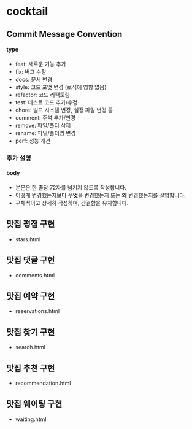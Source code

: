 # cocktail

## Commit Message Convention

#### **type**
- feat: 새로운 기능 추가  
- fix: 버그 수정
- docs: 문서 변경  
- style: 코드 포맷 변경 (로직에 영향 없음)  
- refactor: 코드 리팩토링  
- test: 테스트 코드 추가/수정  
- chore: 빌드 시스템 변경, 설정 파일 변경 등  
- comment: 주석 추가/변경  
- remove: 파일/폴더 삭제  
- rename: 파일/폴더명 변경
- perf: 성능 개선

### 추가 설명
#### **body**

- 본문은 한 줄당 72자를 넘기지 않도록 작성합니다.
- 어떻게 변경했는지보다 **무엇**을 변경했는지 또는 **왜** 변경했는지를 설명합니다.
- 구체적이고 상세히 작성하며, 간결함을 유지합니다.

## 맛집 평점 구현
- stars.html

## 맛집 댓글 구현
- comments.html

## 맛집 예약 구현
- reservations.html

## 맛집 찾기 구현
- search.html

## 맛집 추천 구현
- recommendation.html

## 맛집 웨이팅 구현
- waiting.html

